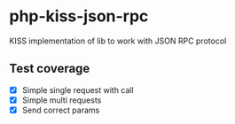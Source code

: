 # php-kiss-json-rpc

KISS implementation of lib to work with JSON RPC protocol

## Test coverage

- [x] Simple single request with call
- [x] Simple multi requests
- [x] Send correct params
